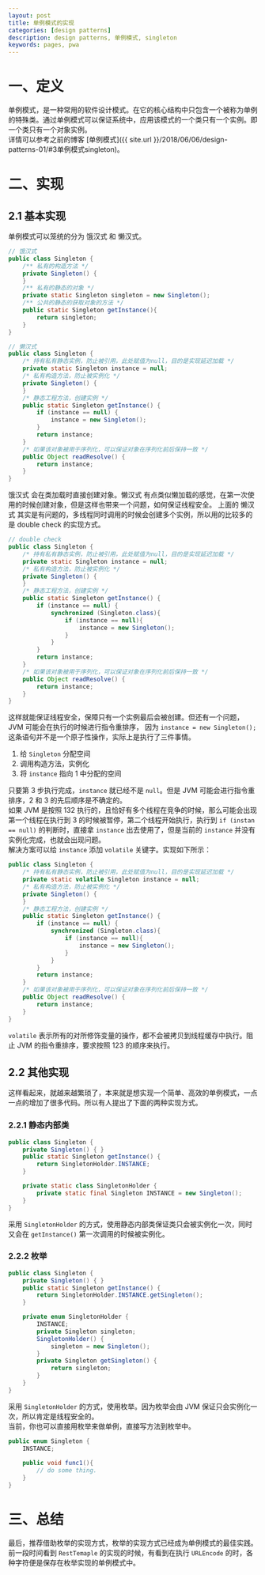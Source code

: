```yaml
---
layout: post
title: 单例模式的实现
categories: [design patterns]
description: design patterns, 单例模式, singleton
keywords: pages, pwa
---
```


# 一、定义
单例模式，是一种常用的软件设计模式。在它的核心结构中只包含一个被称为单例的特殊类。通过单例模式可以保证系统中，应用该模式的一个类只有一个实例。即一个类只有一个对象实例。  
详情可以参考之前的博客 [单例模式]({{ site.url }}/2018/06/06/design-patterns-01/#3单例模式singleton)。
# 二、实现
## 2.1 基本实现
单例模式可以笼统的分为 饿汉式 和 懒汉式。
```java
// 饿汉式
public class Singleton {
    /** 私有的构造方法 */
	private Singleton() {
	}
	/** 私有的静态的对象 */
	private static Singleton singleton = new Singleton();
	/** 公共的静态的获取对象的方法 */
	public static Singleton getInstance(){
		return singleton;
	}
}
```
```java
// 懒汉式
public class Singleton {
	/* 持有私有静态实例，防止被引用，此处赋值为null，目的是实现延迟加载 */
	private static Singleton instance = null;
	/* 私有构造方法，防止被实例化 */
	private Singleton() {
	}
	/* 静态工程方法，创建实例 */
	public static Singleton getInstance() {
		if (instance == null) {
			instance = new Singleton();
		}
		return instance;
	}
	/* 如果该对象被用于序列化，可以保证对象在序列化前后保持一致 */
	public Object readResolve() {
		return instance;
	}
}
```
饿汉式 会在类加载时直接创建对象。懒汉式 有点类似懒加载的感觉，在第一次使用的时候创建对象，但是这样也带来一个问题，如何保证线程安全。
上面的 懒汉式 其实是有问题的，多线程同时调用的时候会创建多个实例，所以用的比较多的是 double check 的实现方式。
```java
// double check
public class Singleton {
    /* 持有私有静态实例，防止被引用，此处赋值为null，目的是实现延迟加载 */
	private static Singleton instance = null;
	/* 私有构造方法，防止被实例化 */
	private Singleton() {
	}
	/* 静态工程方法，创建实例 */
	public static Singleton getInstance() {
		if (instance == null) {
		    synchronized (Singleton.class){
		        if (instance == null){
			        instance = new Singleton();
			    }
			}
		}
		return instance;
	}
	/* 如果该对象被用于序列化，可以保证对象在序列化前后保持一致 */
	public Object readResolve() {
		return instance;
	}
}
```
这样就能保证线程安全，保障只有一个实例最后会被创建。但还有一个问题，JVM 可能会在执行的时候进行指令重排序，
因为 `instance = new Singleton();` 这条语句并不是一个原子性操作，实际上是执行了三件事情。
1. 给 `Singleton` 分配空间
2. 调用构造方法，实例化
3. 将 `instance` 指向 1 中分配的空间

只要第 3 步执行完成，`instance` 就已经不是 `null`。但是 JVM 可能会进行指令重排序，2 和 3 的先后顺序是不确定的。  
如果 JVM 是按照 132 执行的，且恰好有多个线程在竞争的时候，那么可能会出现 第一个线程在执行到 3 的时候被暂停，第二个线程开始执行，执行到 `if (instan == null)` 的判断时，直接拿 `instance` 出去使用了，但是当前的 `instance` 并没有实例化完成，也就会出现问题。  
解决方案可以给 `instance` 添加 `volatile` 关键字。实现如下所示：
```java
public class Singleton {
    /* 持有私有静态实例，防止被引用，此处赋值为null，目的是实现延迟加载 */
	private static volatile Singleton instance = null;
	/* 私有构造方法，防止被实例化 */
	private Singleton() {
	}
	/* 静态工程方法，创建实例 */
	public static Singleton getInstance() {
		if (instance == null) {
		    synchronized (Singleton.class){
		        if (instance == null){
			        instance = new Singleton();
			    }
			}
		}
		return instance;
	}
	/* 如果该对象被用于序列化，可以保证对象在序列化前后保持一致 */
	public Object readResolve() {
		return instance;
	}
}
```
`volatile` 表示所有的对所修饰变量的操作，都不会被拷贝到线程缓存中执行。阻止 JVM 的指令重排序，要求按照 123 的顺序来执行。

## 2.2 其他实现  
这样看起来，就越来越繁琐了，本来就是想实现一个简单、高效的单例模式，一点一点的增加了很多代码。所以有人提出了下面的两种实现方式。

### 2.2.1 静态内部类
```java
public class Singleton {
    private Singleton() { }
    public static Singleton getInstance() {
        return SingletonHolder.INSTANCE;
    }

    private static class SingletonHolder {
        private static final Singleton INSTANCE = new Singleton();
    }
}
```
采用 `SingletonHolder` 的方式，使用静态内部类保证类只会被实例化一次，同时又会在 `getInstance()` 第一次调用的时候被实例化。

### 2.2.2 枚举
```java
public class Singleton {
    private Singleton() { }
    public static Singleton getInstance() {
        return SingletonHolder.INSTANCE.getSingleton();
    }

    private enum SingletonHolder {
        INSTANCE;
        private Singleton singleton;
        SingletonHolder() {
            singleton = new Singleton();
        }
        private Singleton getSingleton() {
            return singleton;
        }
    }
}
```
采用 `SingletonHolder` 的方式，使用枚举。因为枚举会由 JVM 保证只会实例化一次，所以肯定是线程安全的。  
当前，你也可以直接用枚举来做单例，直接写方法到枚举中。
```java
public enum Singleton {
    INSTANCE;
    
    public void func1(){
        // do some thing.
    }
}
```

# 三、总结
最后，推荐借助枚举的实现方式，枚举的实现方式已经成为单例模式的最佳实践。前一段时间看到 `RestTemaple` 的实现的时候，有看到在执行 `URLEncode` 的时，各种字符便是保存在枚举实现的单例模式中。